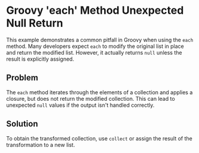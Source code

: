 # Groovy 'each' Method Unexpected Null Return

This example demonstrates a common pitfall in Groovy when using the `each` method.  Many developers expect `each` to modify the original list in place and return the modified list. However, it actually returns `null` unless the result is explicitly assigned.

## Problem
The `each` method iterates through the elements of a collection and applies a closure, but does not return the modified collection. This can lead to unexpected `null` values if the output isn't handled correctly.

## Solution
To obtain the transformed collection, use `collect` or assign the result of the transformation to a new list.